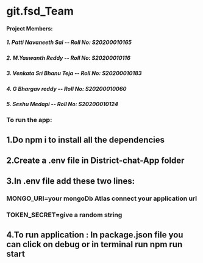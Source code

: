 # git.fsd_Team

#### Project Members:

##### 1. Patti Navaneeth Sai -- Roll No: S20200010165

##### 2. M.Yaswanth Reddy -- Roll No: S20200010116

##### 3. Venkata Sri Bhanu Teja -- Roll No: S20200010183

##### 4. G Bhargav reddy -- Roll No: S20200010060

##### 5. Seshu Medapi -- Roll No: S20200010124

### To run the app:

## 1.Do npm i to install all the dependencies
## 2.Create a .env file in District-chat-App folder
## 3.In .env file add these two lines:
### MONGO_URI=your mongoDb Atlas connect your application url
### TOKEN_SECRET=give a random string
## 4.To run application : In package.json file you can click on debug or in terminal run npm run start
